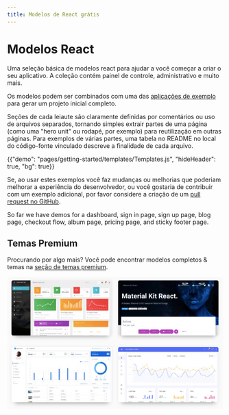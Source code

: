 ```yaml
---
title: Modelos de React grátis
---
```


# Modelos React

<p class="description">Uma seleção básica de modelos react para ajudar a você começar a criar o seu aplicativo. A coleção contém painel de controle, administrativo e muito mais.</p>

Os modelos podem ser combinados com uma das [aplicações de exemplo](https://github.com/mui-org/material-ui/tree/master/examples) para gerar um projeto inicial completo.

Seções de cada leiaute são claramente definidas por comentários ou uso de arquivos separados, tornando simples extrair partes de uma página (como uma "hero unit" ou rodapé, por exemplo) para reutilização em outras páginas. Para exemplos de várias partes, uma tabela no README no local do código-fonte vinculado descreve a finalidade de cada arquivo.

{{"demo": "pages/getting-started/templates/Templates.js", "hideHeader": true, "bg": true}}

Se, ao usar estes exemplos você faz mudanças ou melhorias que poderiam melhorar a experiência do desenvolvedor, ou você gostaria de contribuir com um exemplo adicional, por favor considere a criação de um [pull request no GitHub](https://github.com/mui-org/material-ui/pulls).

So far we have demos for a dashboard, sign in page, sign up page, blog page, checkout flow, album page, pricing page, and sticky footer page.

## Temas Premium

Procurando por algo mais? Você pode encontrar modelos completos & temas na <a href="https://themes.material-ui.com/" data-ga-event-category="premium-themes" data-ga-event-action="click" data-ga-event-label="templates-link">seção de temas premium</a>.

<a href="https://themes.material-ui.com/" data-ga-event-category="premium-themes" data-ga-event-action="click" data-ga-event-label="templates-image"><img src="/static/images/themes-light.jpg" alt="modelos react" /></a>
